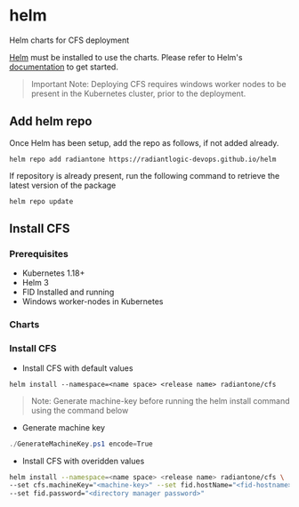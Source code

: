 
# helm

Helm charts for CFS deployment

[Helm](https://helm.sh/) must be installed to use the charts.  Please refer to
Helm's [documentation](https://helm.sh/docs) to get started.

> Important Note: Deploying CFS requires windows worker nodes to be present in the Kubernetes cluster, prior to the deployment.
>

## Add helm repo

Once Helm has been setup, add the repo as follows, if not added already.

```console
helm repo add radiantone https://radiantlogic-devops.github.io/helm
```

If repository is already present, run the following command to retrieve the latest version of the package

```console
helm repo update
```

## Install CFS

### Prerequisites

- Kubernetes 1.18+
- Helm 3
- FID Installed and running
- Windows worker-nodes in Kubernetes

### Charts

### Install CFS

- Install CFS with default values

```console
helm install --namespace=<name space> <release name> radiantone/cfs
```

> Note: Generate machine-key before running the helm install command using the command below
>

- Generate machine key

```powershell
./GenerateMachineKey.ps1 encode=True
```

- Install CFS with overidden values

```bash
helm install --namespace=<name space> <release name> radiantone/cfs \
--set cfs.machineKey="<machine-key>" --set fid.hostName="<fid-hostname>" \
--set fid.password="<directory manager password>"
```
